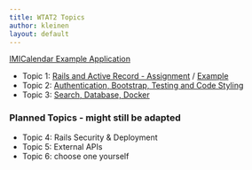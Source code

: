 ```yaml
---
title: WTAT2 Topics
author: kleinen
layout: default
---
```



[IMICalendar Example Application](https://github.com/htw-imi-wtat2/IMICalendar)

* Topic 1: [Rails and Active Record - Assignment](a1-activerecord/) / [Example](a1-activerecord-example)
* Topic 2: [Authentication, Bootstrap, Testing and Code Styling](a2-authentication/)
* Topic 3: [Search, Database, Docker](a3-search-database-docker/)

### Planned Topics - might still be adapted                    

* Topic 4: Rails Security & Deployment       
* Topic 5: External APIs                     
* Topic 6: choose one yourself               
